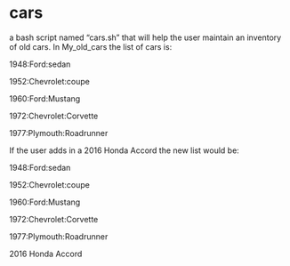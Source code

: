 # cars
 a bash script named “cars.sh” that will help the user maintain an inventory of old cars.
  In My_old_cars the list of cars is:

 1948:Ford:sedan
 
 1952:Chevrolet:coupe
 
 1960:Ford:Mustang
 
 1972:Chevrolet:Corvette
 
 1977:Plymouth:Roadrunner
 
 If the user adds in a 2016 Honda Accord the new list would be:

 1948:Ford:sedan
 
 1952:Chevrolet:coupe
 
 1960:Ford:Mustang
 
 1972:Chevrolet:Corvette
 
 1977:Plymouth:Roadrunner
 
 2016 Honda Accord

